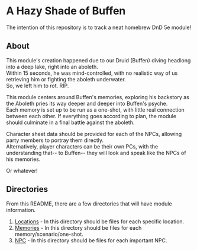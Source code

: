 # A Hazy Shade of Buffen

The intention of this repository is to track a neat homebrew DnD 5e module!

## About

This module's creation happened due to our Druid (Buffen) diving headlong into a deep lake, right into an aboleth.  
Within 15 seconds, he was mind-controlled, with no realistic way of us retrieving him or fighting the aboleth underwater.  
So, we left him to rot. RIP.  

This module centers around Buffen's memories, exploring his backstory as the Aboleth pries its way deeper and deeper into Buffen's psyche.  
Each memory is set up to be run as a one-shot, with little real connection between each other. If everything goes according to plan, the module should culminate in a final battle against the aboleth.

Character sheet data should be provided for each of the NPCs, allowing party members to portray them directly.  
Alternatively, player characters can be their own PCs, with the understanding that-- to Buffen-- they will look and speak like the NPCs of his memories.  

Or whatever!

## Directories

From this README, there are a few directories that will have module information.

1. [Locations](./locations/README.md) - In this directory should be files for each specific location.
2. [Memories](./memories/README.md) - In this directory should be files for each memory/scenario/one-shot.
3. [NPC](./npc/README.md) - In this directory should be files for each important NPC.

